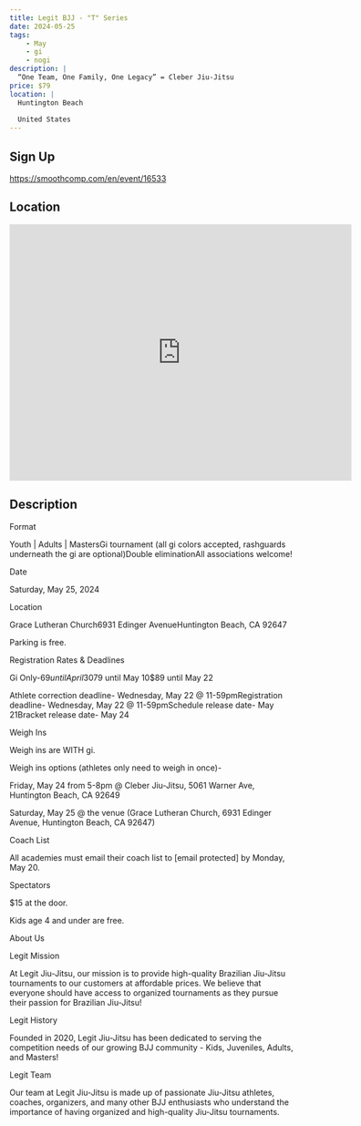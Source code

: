 ```yaml
---
title: Legit BJJ - "T" Series
date: 2024-05-25
tags:
    - May
    - gi 
    - nogi 
description: |
  “One Team, One Family, One Legacy” = Cleber Jiu-Jitsu
price: $79
location: |
  Huntington Beach
  
  United States
---
```

## Sign Up
https://smoothcomp.com/en/event/16533

## Location
<iframe src="https://www.google.com/maps/embed?pb=!1m18!1m12!1m3!1d12345.6789!2d-118.0081330!3d33.7303800!2m3!1f0!2f0!3f0!3m2!1i1024!2i768!4f13.1!3m3!1m2!1s0x0%3A0x0!2z33.7303800!5e0!3m2!1sen!2sus!4v1234567890" width="600" height="450" style="border:0;" allowfullscreen="" loading="lazy"></iframe>

## Description
Format


Youth | Adults | MastersGi tournament (all gi colors accepted, rashguards underneath the gi are optional)Double eliminationAll associations welcome!


Date


Saturday, May 25, 2024


Location


Grace Lutheran Church6931 Edinger AvenueHuntington Beach, CA 92647


Parking is free.


Registration Rates & Deadlines


Gi Only-$69 until April 30$79 until May 10$89 until May 22


Athlete correction deadline- Wednesday, May 22 @ 11-59pmRegistration deadline- Wednesday, May 22 @ 11-59pmSchedule release date- May 21Bracket release date- May 24


Weigh Ins


Weigh ins are WITH gi.


Weigh ins options (athletes only need to weigh in once)-



Friday, May 24 from 5-8pm @ Cleber Jiu-Jitsu, 5061 Warner Ave, Huntington Beach, CA 92649


Saturday, May 25 @ the venue (Grace Lutheran Church, 6931 Edinger Avenue, Huntington Beach, CA 92647)



Coach List


All academies must email their coach list to [email protected] by Monday, May 20.


Spectators


$15 at the door.


Kids age 4 and under are free.


About Us


Legit Mission


At Legit Jiu-Jitsu, our mission is to provide high-quality Brazilian Jiu-Jitsu tournaments to our customers at affordable prices. We believe that everyone should have access to organized tournaments as they pursue their passion for Brazilian Jiu-Jitsu!


Legit History


Founded in 2020, Legit Jiu-Jitsu has been dedicated to serving the competition needs of our growing BJJ community - Kids, Juveniles, Adults, and Masters!


Legit Team


Our team at Legit Jiu-Jitsu is made up of passionate Jiu-Jitsu athletes, coaches, organizers, and many other BJJ enthusiasts who understand the importance of having organized and high-quality Jiu-Jitsu tournaments.